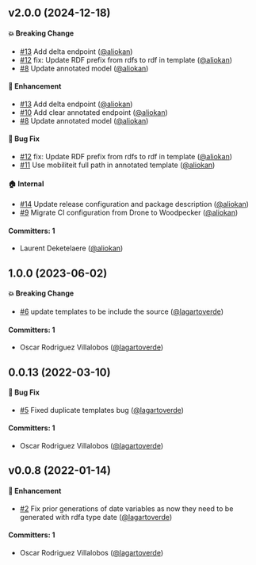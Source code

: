 


## v2.0.0 (2024-12-18)

#### :boom: Breaking Change
* [#13](https://github.com/lblod/fix-annotation-service/pull/13) Add delta endpoint ([@aliokan](https://github.com/aliokan))
* [#12](https://github.com/lblod/fix-annotation-service/pull/12) fix: Update RDF prefix from rdfs to rdf in template ([@aliokan](https://github.com/aliokan))
* [#8](https://github.com/lblod/fix-annotation-service/pull/8) Update annotated model ([@aliokan](https://github.com/aliokan))

#### :rocket: Enhancement
* [#13](https://github.com/lblod/fix-annotation-service/pull/13) Add delta endpoint ([@aliokan](https://github.com/aliokan))
* [#10](https://github.com/lblod/fix-annotation-service/pull/10) Add clear annotated endpoint ([@aliokan](https://github.com/aliokan))
* [#8](https://github.com/lblod/fix-annotation-service/pull/8) Update annotated model ([@aliokan](https://github.com/aliokan))

#### :bug: Bug Fix
* [#12](https://github.com/lblod/fix-annotation-service/pull/12) fix: Update RDF prefix from rdfs to rdf in template ([@aliokan](https://github.com/aliokan))
* [#11](https://github.com/lblod/fix-annotation-service/pull/11) Use mobiliteit full path in annotated template ([@aliokan](https://github.com/aliokan))

#### :house: Internal
* [#14](https://github.com/lblod/fix-annotation-service/pull/14) Update release configuration and package description ([@aliokan](https://github.com/aliokan))
* [#9](https://github.com/lblod/fix-annotation-service/pull/9) Migrate CI configuration from Drone to Woodpecker ([@aliokan](https://github.com/aliokan))

#### Committers: 1
- Laurent Deketelaere ([@aliokan](https://github.com/aliokan))

## 1.0.0 (2023-06-02)

#### :boom: Breaking Change
* [#6](https://github.com/lblod/fix-annotation-service/pull/6) update templates to be include the source ([@lagartoverde](https://github.com/lagartoverde))

#### Committers: 1
- Oscar Rodriguez Villalobos ([@lagartoverde](https://github.com/lagartoverde))

## 0.0.13 (2022-03-10)

#### :bug: Bug Fix
* [#5](https://github.com/lblod/fix-annotation-service/pull/5) Fixed duplicate templates bug ([@lagartoverde](https://github.com/lagartoverde))

#### Committers: 1
- Oscar Rodriguez Villalobos ([@lagartoverde](https://github.com/lagartoverde))

## v0.0.8 (2022-01-14)

#### :rocket: Enhancement
* [#2](https://github.com/lblod/fix-annotation-service/pull/2) Fix prior generations of date variables as now they need to be generated with rdfa type date ([@lagartoverde](https://github.com/lagartoverde))

#### Committers: 1
- Oscar Rodriguez Villalobos ([@lagartoverde](https://github.com/lagartoverde))

